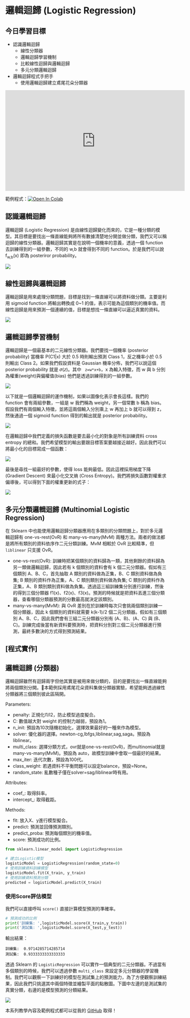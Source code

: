 # 邏輯迴歸 (Logistic Regression)
## 今日學習目標
- 認識邏輯迴歸
    - 線性分類器
    - 邏輯迴歸學習機制
    - 比較線性迴歸與邏輯迴歸
    - 多元分類邏輯迴歸
- 邏輯迴歸程式手把手
    - 使用邏輯迴歸建立鳶尾花朵分類器

<iframe width="560" height="315" src="https://www.youtube.com/embed/" frameborder="0" allow="accelerometer; autoplay; clipboard-write; encrypted-media; gyroscope; picture-in-picture" allowfullscreen></iframe>

範例程式：[![Open In Colab](https://colab.research.google.com/assets/colab-badge.svg)](https://colab.research.google.com/github/andy6804tw/2021-13th-ironman/blob/main/docs/9.邏輯迴歸/9.邏輯迴歸.ipynb)

## 認識邏輯迴歸
邏輯迴歸 (Logistic Regression) 是由線性迴歸變化而來的，它是一種分類的模型。其目標是要找出一條直線能夠將所有數據清楚地分開並做分類，我們又可以稱迴歸的線性分類器。邏輯迴歸其實是在說明一個機率的意義，透過一個 function 去訓練得到的一組參數，不同的 w,b 就會得到不同的 function。於是我們可以說 f<sub>w,b</sub>(x) 即為 posteriror probability。

![](./image/img9-1.png)


## 線性迴歸與邏輯迴歸
邏輯迴歸是用來處理分類問題，目標是找到一條直線可以將資料做分類。主要是利用 sigmoid function 將輸出轉換成 0~1 的值，表示可能為這個類別的機率值。而線性迴歸是用來預測一個連續的值，目標是想找一條直線可以逼近真實的資料。

![](./image/img9-2.png)

## 邏輯迴歸學習機制
邏輯迴歸是一個最基本的二元線性分類器。我們要找一個機率 (posterior probability) 當機率 P(C1|x) 大於 0.5 時則輸出預測 Class 1，反之機率小於 0.5 則輸出 Class 2。如果我們假設資料是 Gaussian 機率分佈，我們可以說這個 posterior probability 就是 𝜎(𝑧)。其中 ` z=w*x+b`，x 為輸入特徵，而 w 與 b 分別為權重(weight)與偏權值(bias) 他們是透過訓練得到的一組參數。

![](./image/img9-3.png)

以下就是一個邏輯迴歸的運作機制，如果以圖像化表示會長這樣。我們的 function 會有兩組參數，一組是 w 我們稱為 weight，另一個常數 b 稱為 bias。假設我們有兩個輸入特徵，並將這兩個輸入分別乘上 w 再加上 b 就可以得到 z，然後通過一個 sigmoid function 得到的輸出就是 posterior probability。

![](./image/img9-4.png)

在邏輯迴歸中我們定義的損失函數是要去最小化的對象是所有訓練資料 cross entropy 的總和。我們希望模型的輸出要跟目標答案要越接近越好。因此我們可以將最小化的目標寫成一個函數：

![](./image/img9-5.png)

最後是尋找一組最好的參數，使得 loss 能夠最低。因此這裡採用梯度下降 (Gradient Descent) 來最小化交叉熵 (Cross Entropy)。我們將損失函數對權重求偏導後，可以得到下面的權重更新的式子：

![](./image/img9-6.png)

## 多元分類邏輯迴歸 (Multinomial Logistic Regression)
在 Sklearn 中也能使用邏輯迴歸分類器應用在多類別的分類問題上，對於多元邏輯迴歸有 one-vs-rest(OvR) 和 many-vs-many(MvM) 兩種方法。兩者的做法都是將所有類別的資料依序作二元分類訓練。MvM 相較於 OvR 比較精準，但 `liblinear` 只支援 OvR。

- one-vs-rest(OvR): 訓練時把某個類別的資料歸為一類，其他剩餘的資料歸為另一類做邏輯迴歸，因此若有 k 個類別的資料會有 k 個二元分類器。假如有三個類別 A、B、C，首先抽取 A 類別的資料做為正集，B、C 類別資料做為負集; B 類別的資料作為正集，A、C 類別類別資料做為負集; C 類別的資料作為正集，A、B 類別類別資料做為負集。透過這三組訓練集分別進行訓練，然後的得到三個分類器 f1(x)、f2(x)、f3(x)。預測的時候就是把資料丟進三個分類器，查看哪個分類器預測的分數最高就決定該類別。
- many-vs-many(MvM): 與 OvR 差別在於訓練時每次只會挑兩個類別訓練一個分類器，因此 k 個類別的資料就需要 k(k-1)/2 個二元分類器。假如有三個類別 A、B、C，因此我們會有三組二元分類器分別有 (A、B)、(A、C) 與 (B、C)。訓練完成後當有新資料要預測時，把資料分別對三個二元分類器進行預測，最終多數決的方式得到預測結果。

## [程式實作]
## 邏輯迴歸 (分類器)
邏輯迴歸雖然有迴歸兩字但他其實是被用來做分類的，目的是要找出一條直線能夠將兩個類別分開。本範例採用鳶尾花朵資料集做分類器實驗，希望能夠透過線性分類器將三個類別彼此區隔開。

Parameters:
- penalty: 正規化l1/l2，防止模型過度擬合。
- C: 數值越大對 weight 的控制力越弱，預設為1。
- n_init: 預設為10次隨機初始化，選擇效果最好的一種來作為模型。
- solver: 優化器的選擇。newton-cg,lbfgs,liblinear,sag,saga。預設為liblinear。
- multi_class: 選擇分類方式，ovr就是one-vs-rest(OvR)，而multinomial就是many-vs-many(MvM)。預設為 auto，故模型訓練中會取一個最好的結果。
- max_iter: 迭代次數，預設為100代。
- class_weight: 若遇資料不平衡問題可以設定balance，預設=None。
- random_state: 亂數種子僅在solver=sag/liblinear時有用。

Attributes:
- coef_: 取得斜率。
- intercept_: 取得截距。

Methods:
- fit: 放入X、y進行模型擬合。
- predict: 預測並回傳預測類別。
- predict_proba: 預測每個類別的機率值。
- score: 預測成功的比例。


```py
from sklearn.linear_model import LogisticRegression

# 建立Logistic模型
logisticModel = LogisticRegression(random_state=0)
# 使用訓練資料訓練模型
logisticModel.fit(X_train, y_train)
# 使用訓練資料預測分類
predicted = logisticModel.predict(X_train)
```

### 使用Score評估模型
我們可以直接呼叫 `score()` 直接計算模型預測的準確率。

```py
# 預測成功的比例
print('訓練集: ',logisticModel.score(X_train,y_train))
print('測試集: ',logisticModel.score(X_test,y_test))
```

輸出結果：
```
訓練集:  0.9714285714285714
測試集:  0.9333333333333333
```

透過 Sklearn 的 `LogisticRegression` 可以實作一個典型的二元分類器。不過當有多個類別的時候，我們可以透過參數 `multi_class` 來設定多元分類器的學習機制。我們可以觀察一下訓練好的模型在測試集上的預測能力，為了方便觀察訓練結果，因此我們只挑選其中兩個特徵並繪製平面的點散圖。下圖中左邊的是測試集的真實分類，右邊的是模型預測的分類結果。

![](./image/img9-7.png)


本系列教學內容及範例程式都可以從我的 [GitHub](https://github.com/andy6804tw/2021-13th-ironman) 取得！